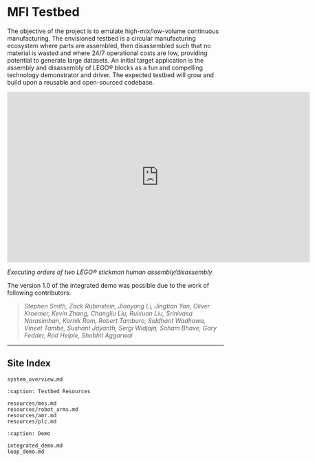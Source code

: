 <!-- # MFI Hazelbots Testbed -->

# MFI Testbed

The objective of the project is to emulate high-mix/low-volume continuous manufacturing. The envisioned testbed is a circular manufacturing ecosystem where parts are assembled, then disassembled such that no material is wasted and where 24/7 operational costs are low, providing potential to generate large datasets. An initial target application is the assembly and disassembly of LEGO® blocks as a fun and compelling technology demonstrator and driver. The expected testbed will grow and build upon a reusable and open-sourced codebase.

*<insert license and collaboration medium>*

<iframe width="704" height="396" src="https://www.youtube.com/embed/Jn13juABN_o" title="MFI Testbed V1.0 Integrated Demo" frameborder="0" allow="accelerometer; autoplay; clipboard-write; encrypted-media; gyroscope; picture-in-picture; web-share" allowfullscreen></iframe>

*Executing orders of two LEGO® stickman human assembly/disassembly*

The version 1.0 of the integrated demo was possible due to the work of following contributors:

> *Stephen Smith, Zack Rubinstein, Jiaoyang Li, Jingtian Yan, Oliver Kroemer, Kevin Zhang, Changliu Liu, Ruixuan Liu, Srinivasa Narasimhan, Karnik Ram, Robert Tamburo, Siddhant Wadhawa, Vineet Tambe, Sushant Jayanth, Sergi Widjaja, Soham Bhave, Gary Fedder, Rod Heiple, Shobhit Aggarwal*


***

## Site Index

```{toctree}
system_overview.md
```

```{toctree}
:caption: Testbed Resources

resources/mes.md
resources/robot_arms.md
resources/amr.md
resources/plc.md
```

```{toctree}
:caption: Demo

integrated_demo.md
loop_demo.md
```
